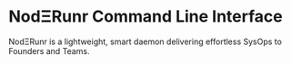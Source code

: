 # NodΞRunr Command Line Interface

NodΞRunr is a lightweight, smart daemon delivering effortless SysOps to Founders and Teams.